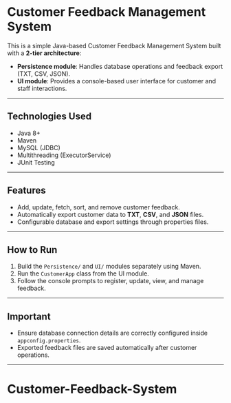 # Customer Feedback Management System

This is a simple Java-based Customer Feedback Management System built with a **2-tier architecture**:

- **Persistence module**: Handles database operations and feedback export (TXT, CSV, JSON).
- **UI module**: Provides a console-based user interface for customer and staff interactions.

---

## Technologies Used

- Java 8+
- Maven
- MySQL (JDBC)
- Multithreading (ExecutorService)
- JUnit Testing

---

## Features

- Add, update, fetch, sort, and remove customer feedback.
- Automatically export customer data to **TXT**, **CSV**, and **JSON** files.
- Configurable database and export settings through properties files.

---

## How to Run

1. Build the `Persistence/` and `UI/` modules separately using Maven.
2. Run the `CustomerApp` class from the UI module.
3. Follow the console prompts to register, update, view, and manage feedback.

---

## Important

- Ensure database connection details are correctly configured inside `appconfig.properties`.
- Exported feedback files are saved automatically after customer operations.

---

# Customer-Feedback-System
